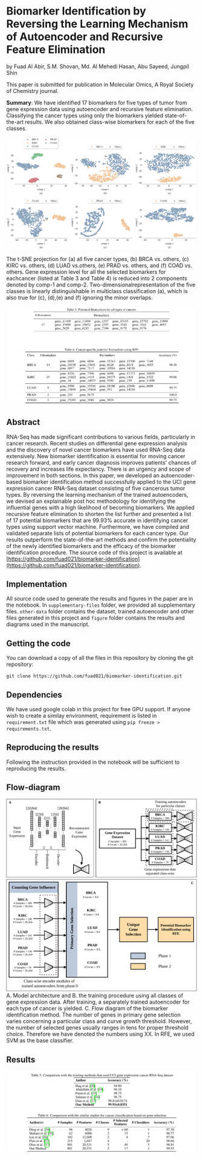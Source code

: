 # Biomarker Identification by Reversing the Learning Mechanism of Autoencoder and Recursive Feature Elimination

by
Fuad Al Abir, S.M. Shovan, Md. Al Mehedi Hasan, Abu Sayeed, Jungpil Shin

This paper is submitted for publication in Molecular Omics, A Royal Society of Chemistry journal.

**Summary**: We have identified 17 biomarkers for five types of tumor from gene expression data using autoencoder and recursive feature elimination. Classifying the cancer types using only the biomarkers yielded state-of-the-art results. We also obtained class-wise biomarkers for each of the five classes.

![](figures/tsne.png)

The t-SNE projection for (a) all five cancer types, (b) BRCA vs. others, (c) KIRC vs. others, (d) LUAD vs.others, (e) PRAD vs. others, and (f) COAD vs. others. Gene expression level for all the selected biomarkers for eachcancer (listed at Table 3 and Table 4) is reduced into 2 components denoted by comp-1 and comp-2. Two-dimensionalrepresentation of the five classes is linearly distinguishable in multiclass classification (a), which is also true for (c), (d),(e) and (f) ignoring the minor overlaps.

![](figures/biomarker-table.png)

## Abstract

RNA-Seq has made significant contributions to various fields, particularly in cancer research. Recent studies on differential gene expression analysis and the discovery of novel cancer biomarkers have used RNA-Seq data extensively. New biomarker identification is essential for moving cancer research forward, and early cancer diagnosis improves patients' chances of recovery and increases life expectancy. There is an urgency and scope of improvement in both sections. In this paper, we developed an autoencoder-based biomarker identification method successfully applied to the UCI gene expression cancer RNA-Seq dataset consisting of five cancerous tumor types. By reversing the learning mechanism of the trained autoencoders, we devised an explainable post hoc methodology for identifying the influential genes with a high likelihood of becoming biomarkers. We applied recursive feature elimination to shorten the list further and presented a list of 17 potential biomarkers that are 99.93\% accurate in identifying cancer types using support vector machine. Furthermore, we have compiled and validated separate lists of potential biomarkers for each cancer type. Our results outperform the state-of-the-art methods and confirm the potentiality of the newly identified biomarkers and the efficacy of the biomarker identification procedure. The source code of this project is available at [https://github.com/fuad021/biomarker-identification](https://github.com/fuad021/biomarker-identification).

## Implementation

All source code used to generate the results and figures in the paper are in the notebook. In `supplementary-files` folder, we provided all supplementary files. `other-data` folder contains the dataset, trained autoencoder and other files generated in this project and `figure` folder contains the results and diagrams used in the manuscript.

## Getting the code

You can download a copy of all the files in this repository by cloning the git repository:

    git clone https://github.com/fuad021/biomarker-identification.git

## Dependencies
We have used google colab in this project for free GPU support. If anyone wish to create a similay environment, requirement is listed in `requirement.txt` file which was generated using `pip freeze > requirements.txt`.

## Reproducing the results
Following the instruction provided in the notebook will be sufficient to reproducing the results.

## Flow-diagram
![](figures/map.png)
A. Model architecture and B. the training procedure using all classes of gene expression data. After training, a separately trained autoencoder for each type of cancer is yielded. C. Flow diagram of the biomarker identification method. The number of genes in primary gene selection varies concerning a particular class and curve growth threshold. However, the number of selected genes usually ranges in tens for proper threshold choice. Therefore we have denoted the numbers using XX. In RFE, we used SVM as the base classifier.

## Results
![](figures/comparison-table.png)
